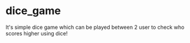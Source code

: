 # dice_game
It's simple dice game which can be played between 2 user to check who scores higher using dice!
